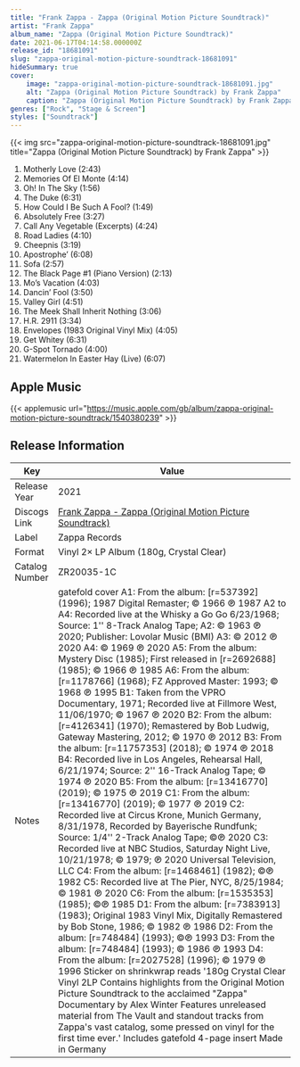 ```yaml
---
title: "Frank Zappa - Zappa (Original Motion Picture Soundtrack)"
artist: "Frank Zappa"
album_name: "Zappa (Original Motion Picture Soundtrack)"
date: 2021-06-17T04:14:58.000000Z
release_id: "18681091"
slug: "zappa-original-motion-picture-soundtrack-18681091"
hideSummary: true
cover:
    image: "zappa-original-motion-picture-soundtrack-18681091.jpg"
    alt: "Zappa (Original Motion Picture Soundtrack) by Frank Zappa"
    caption: "Zappa (Original Motion Picture Soundtrack) by Frank Zappa"
genres: ["Rock", "Stage & Screen"]
styles: ["Soundtrack"]
---
```


{{< img src="zappa-original-motion-picture-soundtrack-18681091.jpg" title="Zappa (Original Motion Picture Soundtrack) by Frank Zappa" >}}

<!-- section break -->

1. Motherly Love (2:43)
2. Memories Of El Monte (4:14)
3. Oh! In The Sky (1:56)
4. The Duke (6:31)
5. How Could I Be Such A Fool? (1:49)
6. Absolutely Free (3:27)
7. Call Any Vegetable (Excerpts) (4:24)
8. Road Ladies (4:10)
9. Cheepnis (3:19)
10. Apostrophe’ (6:08)
11. Sofa (2:57)
12. The Black Page #1 (Piano Version)   (2:13)
13. Mo’s Vacation (4:03)
14. Dancin’ Fool (3:50)
15. Valley Girl (4:51)
16. The Meek Shall Inherit Nothing (3:06)
17. H.R. 2911 (3:34)
18. Envelopes (1983 Original Vinyl Mix)  (4:05)
19. Get Whitey  (6:31)
20. G-Spot Tornado (4:00)
21. Watermelon In Easter Hay (Live)  (6:07)

<!-- section break -->




## Apple Music
{{< applemusic url="https://music.apple.com/gb/album/zappa-original-motion-picture-soundtrack/1540380239" >}}






## Release Information
|  Key           | Value                                                |
| ---------------| ---------------------------------------------------- |
| Release Year   | 2021                                   |
| Discogs Link   | [Frank Zappa - Zappa (Original Motion Picture Soundtrack)](https://www.discogs.com/release/18681091-Frank-Zappa-Zappa-Original-Motion-Picture-Soundtrack) |
| Label          | Zappa Records |
| Format         | Vinyl 2× LP Album (180g, Crystal Clear) |
| Catalog Number | ZR20035-1C |
| Notes | gatefold cover  A1: From the album: [r=537392] (1996); 1987 Digital Remaster; © 1966 ℗ 1987 A2 to A4: Recorded live at the Whisky a Go Go 6/23/1968; Source: 1'' 8-Track Analog Tape;  A2: © 1963 ℗ 2020; Publisher: Lovolar Music (BMI) A3: © 2012 ℗ 2020 A4: © 1969 ℗ 2020  A5: From the album: Mystery Disc (1985); First released in [r=2692688] (1985); © 1966 ℗ 1985 A6: From the album: [r=1178766] (1968); FZ Approved Master: 1993; © 1968 ℗ 1995  B1: Taken from the VPRO Documentary, 1971; Recorded live at Fillmore West, 11/06/1970; © 1967 ℗ 2020 B2: From the album: [r=4126341] (1970); Remastered by Bob Ludwig, Gateway Mastering, 2012; © 1970 ℗ 2012 B3: From the album: [r=11757353] (2018); © 1974 ℗ 2018 B4: Recorded live in Los Angeles, Rehearsal Hall, 6/21/1974; Source: 2'' 16-Track Analog Tape; © 1974 ℗ 2020 B5: From the album: [r=13416770] (2019); © 1975 ℗ 2019  C1: From the album: [r=13416770] (2019); © 1977 ℗ 2019 C2: Recorded live at Circus Krone, Munich Germany, 8/31/1978, Recorded by Bayerische Rundfunk; Source: 1/4'' 2-Track Analog Tape; ©℗ 2020 C3: Recorded live at NBC Studios, Saturday Night Live, 10/21/1978; © 1979; ℗ 2020 Universal Television, LLC C4: From the album: [r=1468461] (1982); ©℗ 1982 C5: Recorded live at The Pier, NYC, 8/25/1984; © 1981 ℗ 2020 C6: From the album: [r=1535353] (1985); ©℗ 1985  D1: From the album: [r=7383913] (1983); Original 1983 Vinyl Mix, Digitally Remastered by Bob Stone, 1986; © 1982 ℗ 1986 D2: From the album: [r=748484] (1993); ©℗ 1993 D3: From the album: [r=748484] (1993); © 1986 ℗ 1993 D4: From the album: [r=2027528] (1996); © 1979 ℗ 1996  Sticker on shrinkwrap reads  '180g Crystal Clear Vinyl 2LP Contains highlights from the Original Motion Picture Soundtrack to the acclaimed "Zappa" Documentary by Alex Winter Features unreleased material from The Vault and standout tracks from Zappa's vast catalog, some pressed on vinyl for the first time ever.'  Includes gatefold 4-page insert  Made in Germany |